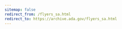 ```yaml
---
sitemap: false 
redirect_from: /flyers_sa.html 
redirect_to: https://archive.ada.gov/flyers_sa.html 
---
```

